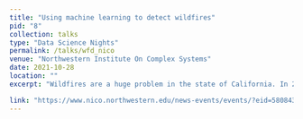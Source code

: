 ```yaml
---
title: "Using machine learning to detect wildfires"
pid: "8"
collection: talks
type: "Data Science Nights"
permalink: /talks/wfd_nico
venue: "Northwestern Institute On Complex Systems"
date: 2021-10-28
location: ""
excerpt: "Wildfires are a huge problem in the state of California. In 2021 alone, there have been 7,000+ wildfires in California, which have burned down over 2 million acres of land. An automated system that detects wildfires early, before they spread, can help save lives and minimize damage to land and structures. In this talk, we will discuss Alchera's Wildfire Alert System, which uses machine learning to perform early detection of wildfires. The system analyzes images in real-time from over 800 cameras and sends immediate alerts to users. "

link: "https://www.nico.northwestern.edu/news-events/events/?eid=580843"
---
```




